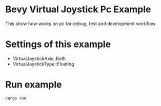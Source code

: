 # Bevy Virtual Joystick Pc Example
This show how works on pc for debug, test and development workflow

# Settings of this example
- VirtualJoystickAxis::Both
- VirtualJoystickType::Floating

# Run example
```sh
cargo run
```
